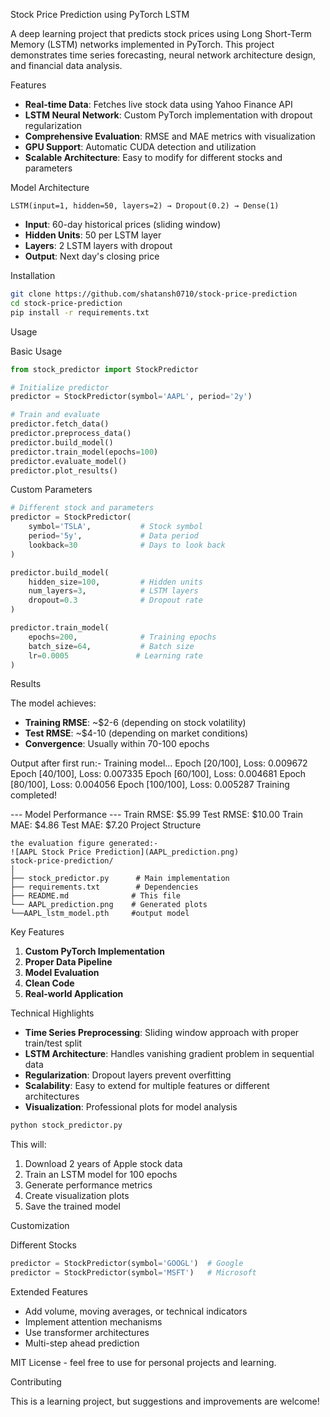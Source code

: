 Stock Price Prediction using PyTorch LSTM

A deep learning project that predicts stock prices using Long Short-Term Memory (LSTM) networks implemented in PyTorch. This project demonstrates time series forecasting, neural network architecture design, and financial data analysis.

 Features

- **Real-time Data**: Fetches live stock data using Yahoo Finance API
- **LSTM Neural Network**: Custom PyTorch implementation with dropout regularization
- **Comprehensive Evaluation**: RMSE and MAE metrics with visualization
- **GPU Support**: Automatic CUDA detection and utilization
- **Scalable Architecture**: Easy to modify for different stocks and parameters

Model Architecture

```
LSTM(input=1, hidden=50, layers=2) → Dropout(0.2) → Dense(1)
```

- **Input**: 60-day historical prices (sliding window)
- **Hidden Units**: 50 per LSTM layer
- **Layers**: 2 LSTM layers with dropout
- **Output**: Next day's closing price

Installation

```bash
git clone https://github.com/shatansh0710/stock-price-prediction
cd stock-price-prediction
pip install -r requirements.txt
```

Usage

Basic Usage
```python
from stock_predictor import StockPredictor

# Initialize predictor
predictor = StockPredictor(symbol='AAPL', period='2y')

# Train and evaluate
predictor.fetch_data()
predictor.preprocess_data()
predictor.build_model()
predictor.train_model(epochs=100)
predictor.evaluate_model()
predictor.plot_results()
```

Custom Parameters
```python
# Different stock and parameters
predictor = StockPredictor(
    symbol='TSLA',           # Stock symbol
    period='5y',             # Data period
    lookback=30              # Days to look back
)

predictor.build_model(
    hidden_size=100,         # Hidden units
    num_layers=3,            # LSTM layers
    dropout=0.3              # Dropout rate
)

predictor.train_model(
    epochs=200,              # Training epochs
    batch_size=64,           # Batch size
    lr=0.0005               # Learning rate
)
```

Results

The model achieves:
- **Training RMSE**: ~$2-6 (depending on stock volatility)
- **Test RMSE**: ~$4-10 (depending on market conditions)
- **Convergence**: Usually within 70-100 epochs

Output after first run:-
Training model...
Epoch [20/100], Loss: 0.009672
Epoch [40/100], Loss: 0.007335
Epoch [60/100], Loss: 0.004681
Epoch [80/100], Loss: 0.004056
Epoch [100/100], Loss: 0.005287
Training completed!

--- Model Performance ---
Train RMSE: $5.99
Test RMSE: $10.00
Train MAE: $4.86
Test MAE: $7.20
Project Structure

```
the evaluation figure generated:-
![AAPL Stock Price Prediction](AAPL_prediction.png)
stock-price-prediction/
│
├── stock_predictor.py      # Main implementation
├── requirements.txt        # Dependencies
├── README.md              # This file
└── AAPL_prediction.png    # Generated plots
└──AAPL_lstm_model.pth     #output model
```

Key Features

1. **Custom PyTorch Implementation**
2. **Proper Data Pipeline**
3. **Model Evaluation**
4. **Clean Code**
5. **Real-world Application**

Technical Highlights

- **Time Series Preprocessing**: Sliding window approach with proper train/test split
- **LSTM Architecture**: Handles vanishing gradient problem in sequential data
- **Regularization**: Dropout layers prevent overfitting
- **Scalability**: Easy to extend for multiple features or different architectures
- **Visualization**: Professional plots for model analysis


```bash
python stock_predictor.py
```

This will:
1. Download 2 years of Apple stock data
2. Train an LSTM model for 100 epochs
3. Generate performance metrics
4. Create visualization plots
5. Save the trained model

Customization

Different Stocks
```python
predictor = StockPredictor(symbol='GOOGL')  # Google
predictor = StockPredictor(symbol='MSFT')   # Microsoft
```

Extended Features
- Add volume, moving averages, or technical indicators
- Implement attention mechanisms
- Use transformer architectures
- Multi-step ahead prediction


MIT License - feel free to use for personal projects and learning.

Contributing

This is a learning project, but suggestions and improvements are welcome!


